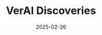 ---  
layout: startup_page  
title: "VerAI Discoveries"  
id: "verai.com"  
permalink: "/veraidiscoveriesverai.com02262025/"  
website: "https://ver-ai.com/"  
funding_round: "Series B"  
funding_amount: "$24M"  
investors: "Insight Partners, Blumberg Capital, Chrysalix Venture Capital, Orion Industrial Ventures"  
about: "VerAI Discoveries is an AI-driven mineral asset company that identifies concealed deposits of critical minerals. Its proprietary AI Discovery Platform analyzes covered terrains to reduce risk and cost, increasing the likelihood of discovery for its portfolio of over sixty mineral projects."  
markets: "AI, Mining"  
hq: "Boston, Massachusetts, United States"  
founded_year: "2020"  
linkedin: "https://www.linkedin.com/company/verai"  
twitter: "https://twitter.com/verai_discover"  
instagram: ""  
facebook: ""  
crunchbase: "https://www.crunchbase.com/organization/verai-discoveries"  
pitchbook: "https://pitchbook.com/profiles/company/465492-16"  

date_display: "26-Feb-2025"  
date: "2025-02-26"

# SEO Optimization  
meta_title: "VerAI Discoveries - Series B Funding ($24M)"  
meta_description: "VerAI Discoveries, VerAI Discoveries is an AI-driven mineral asset company that identifies concealed deposits of critical minerals. Its proprietary AI Discovery Platform..."  
meta_keywords: "VerAI Discoveries, AI, Mining, Series B funding"  
canonical_url: "https://startup.projectstartups.com/veraidiscoveriesverai.com02262025/"  
---